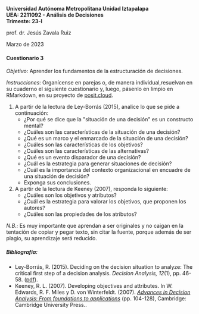 **Universidad Autónoma Metropolitana Unidad Iztapalapa**  
**UEA: 2211092 - Análisis de Decisiones**  
**Trimeste: 23-I**  

prof. dr. Jesús Zavala Ruiz  

Marzo de 2023  

#### Cuestionario 3

*Objetivo*: Aprender los fundamentos de la estructuración de decisiones.  

*Instrucciones*: Organícense en parejas o, de manera individual,resuelvan en su cuaderno el siguiente cuestionario y, luego, pásenlo en limpio en RMarkdown, en su proyecto de [posit.cloud](). 

1. A partir de la lectura de Ley-Borrás (2015), analice lo que se pide a continuación:
    - ¿Por qué se dice que la "situación de una decisión" es un constructo mental?
    - ¿Cuáles son las características de la situación de una decisión?
    - ¿Qué es un marco y el enmarcado de la situación de una decisión?
    - ¿Cuáles son las características de los objetivos?
    - ¿Cuáles son las características de las alternativas?
    - ¿Qué es un evento disparador de una decisión?
    - ¿Cuál es la estrategia para generar situaciones de decisión?
    - ¿Cuál es la importancia del contexto organizacional en encuadre de una situación de decisión?
    - Exponga sus conclusiones.
2. A partir de la lectura de Keeney (2007), responda lo siguiente:
    - ¿Cuáles son los objetivos y atributos?
    - ¿Cuál es la estrategia para valorar los objetivos, que proponen los autores?
    - ¿Cuáles son las propiedades de los atributos?

*N.B.:* Es muy importante que aprendan a ser originales y no caigan en la tentación de copiar y pegar texto, sin citar la fuente, porque además de ser plagio, su aprendizaje será reducido.    

##### Bibliografía:
- Ley-Borrás, R. (2015). Deciding on the decision situation to analyze: The critical first step of a decision analysis. *Decision Analysis, 12*(1), pp. 46-58. ([pdf](https://sci-hub.se/10.1287/deca.2014.0308)).
- Keeney, R. L. (2007). Developing objectives and attributes. In W. Edwards, R. F. Miles y D. von Winterfeldt. (2007). [*Advances in Decision Analysis: From foundations to applications*](http://libgen.rs/book/index.php?md5=AE826E7206D6FE17FD495BDB3BE0BC7B) (pp. 104-128), Cambridge: Cambridge University Press..
